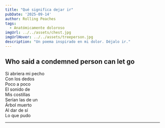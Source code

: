 ```yaml
---
title: "Qué significa dejar ir"
pubDate: '2025-09-14'
author: Rolling Peaches
tags:
  - Anatómicamente doloroso
imgUrl: ../../assets/chest.jpg
imgUrlHover: ../../assets/treeperson.jpg
description: "Un poema inspirado en mi dolor. Déjalo ir."
---
```


## Who said a condemned person can let go

Si abriera mi pecho  
Con los dedos  
Poco a poco  
El sonido de  
Mis costillas  
Serían las de un  
Árbol muerto  
Al dar de sí  
Lo que pudo

---
